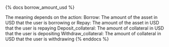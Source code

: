 {% docs borrow_amount_usd %}

The meaning depends on the action:
Borrow: The amount of the asset in USD that the user is borrowing or
Repay: The amount of the asset in USD that the user is repaying
Deposit_collateral: The amount of collateral in USD that the user is depositing
Withdraw_collateral: The amount of collateral in USD that the user is withdrawing
{% enddocs %}
